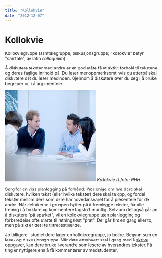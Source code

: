 ```yaml
---
title: "Kollokvie"
date: "2012-12-07"
---
```


# Kollokvie

Kollokviegruppe (samtalegruppe, diskusjonsgruppe; "kollokvie" betyr "samtale", av latin _colloquium_). 

Å diskutere tekster med andre er en god måte få et aktivt forhold til tekstene og deres faglige innhold på. Du leser mer oppmerksomt hvis du etterpå skal diskutere det du leser med noen. Gjennom å diskutere øver du deg i å bruke begreper og i å argumentere.

[![Kategori_studier5-1](../images/Kategori_studier5-1-300x300.jpg)](/lesing/kollokvie/kategori_studier5-1/) 
_Kollokvie Ill.foto: NHH_

Sørg for en viss planlegging på forhånd: Vær enige om hva dere skal diskutere, hvilken tekst (eller hvilke tekster) dere skal ta opp, og fordel tekster mellom dere som dere har hovedansvaret for å presentere for de andre. Når deltakerne i gruppen bytter på å fremlegge tekster, får alle trening i å forklare og kommentere fagstoff muntlig. Selv om det også går an å diskutere "på sparket", vil en kollokviegruppe uten planlegging og forberedelse ofte utarte til retningsløst "prat". Det går fint en gang eller to, men på sikt er det lite tilfredsstillende.

Jo tidligere i studiet dere lager en kollokviegruppe, jo bedre. Begynn som en lese- og diskusjonsgruppe. Når dere etterhvert skal i gang med å [skrive oppgaver](?p=1216), kan dere bruke hverandre som lesere av hverandres tekster. Få ting er nyttigere enn å få kommentarer av medstudenter.
